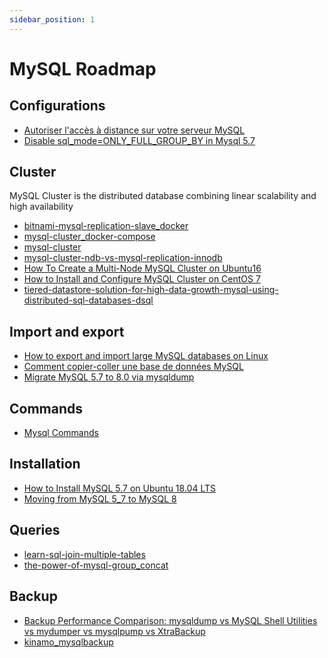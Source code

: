 ```yaml
---
sidebar_position: 1
---
```


MySQL Roadmap
=============

## Configurations

- [Autoriser l'accès à distance sur votre serveur MySQL](./)
- [Disable sql_mode=ONLY_FULL_GROUP_BY in Mysql 5.7](./)

## Cluster

MySQL Cluster is the distributed database combining linear scalability and high availability

- [bitnami-mysql-replication-slave_docker](./)
- [mysql-cluster_docker-compose](./)
- [mysql-cluster](./)
- [mysql-cluster-ndb-vs-mysql-replication-innodb](./)
- [How To Create a Multi-Node MySQL Cluster on Ubuntu16](./)
- [How to Install and Configure MySQL Cluster on CentOS 7](./)
- [tiered-datastore-solution-for-high-data-growth-mysql-using-distributed-sql-databases-dsql](./)

## Import and export

- [How to export and import large MySQL databases on Linux](./)
- [Comment copier-coller une base de données MySQL](./)
- [Migrate MySQL 5.7 to 8.0 via mysqldump](./)

## Commands

- [Mysql Commands](./)

## Installation

- [How to Install MySQL 5.7 on Ubuntu 18.04 LTS](./)
- [Moving from MySQL 5_7 to MySQL 8](./)

## Queries

- [learn-sql-join-multiple-tables](./)
- [the-power-of-mysql-group_concat](./)
 
## Backup

- [Backup Performance Comparison: mysqldump vs MySQL Shell Utilities vs mydumper vs mysqlpump vs XtraBackup](./)
- [kinamo_mysqlbackup](./)